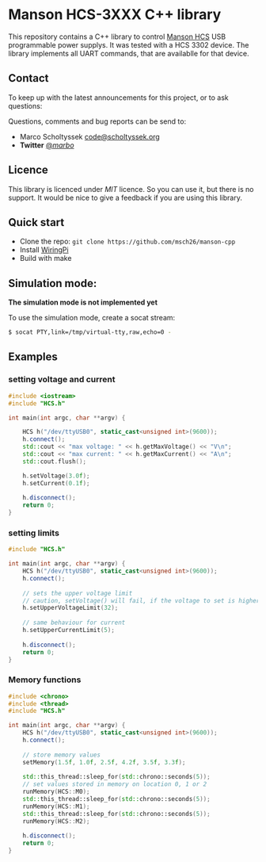 # Manson HCS-3XXX C++ library

This repository contains a C++ library to control [Manson HCS](https://www.manson.com.hk/product/hcs-3202/) USB programmable power supplys.
It was tested with a HCS 3302 device. The library implements all UART commands, that are availablle for that device.

## Contact

To keep up with the latest announcements for this project, or to ask questions:

Questions, comments and bug reports can be send to:

 * Marco Scholtyssek <code@scholtyssek.org>
 * **Twitter** [@_marbo_](https://twitter.com/_marbo_)

## Licence

This library is licenced under *MIT* licence. So you can use it, but there is no support.
It would be nice to give a feedback if you are using this library.

## Quick start

- Clone the repo: `git clone https://github.com/msch26/manson-cpp`
- Install [WiringPi](https://github.com/WiringPi/WiringPi)
- Build with make

## Simulation mode:

**The simulation mode is not implemented yet**

To use the simulation mode, create a socat stream:

```bash
$ socat PTY,link=/tmp/virtual-tty,raw,echo=0 -
```

## Examples

### setting voltage and current

```C++
#include <iostream>
#include "HCS.h"

int main(int argc, char **argv) {

    HCS h("/dev/ttyUSB0", static_cast<unsigned int>(9600));
    h.connect();
    std::cout << "max voltage: " << h.getMaxVoltage() << "V\n";
    std::cout << "max current: " << h.getMaxCurrent() << "A\n";
    std::cout.flush();

    h.setVoltage(3.0f);
    h.setCurrent(0.1f);
		
    h.disconnect();
	return 0;
}
```

### setting limits

```C++
#include "HCS.h"

int main(int argc, char **argv) {
    HCS h("/dev/ttyUSB0", static_cast<unsigned int>(9600));
    h.connect();
    
	// sets the upper voltage limit
	// caution, setVoltage() will fail, if the voltage to set is higher that the upperVoltageLimitValue
	h.setUpperVoltageLimit(32);
	
	// same behaviour for current
	h.setUpperCurrentLimit(5);
    
    h.disconnect();
    return 0;
}
```

### Memory functions

```C++
#include <chrono>
#include <thread>
#include "HCS.h"

int main(int argc, char **argv) {
    HCS h("/dev/ttyUSB0", static_cast<unsigned int>(9600));
    h.connect();
    
	// store memory values
	setMemory(1.5f, 1.0f, 2.5f, 4.2f, 3.5f, 3.3f);
	
	std::this_thread::sleep_for(std::chrono::seconds(5));
	// set values stored in memory on location 0, 1 or 2
	runMemory(HCS::M0);
	std::this_thread::sleep_for(std::chrono::seconds(5));
	runMemory(HCS::M1);
	std::this_thread::sleep_for(std::chrono::seconds(5));
	runMemory(HCS::M2);
    
    h.disconnect();
	return 0;
}
```

